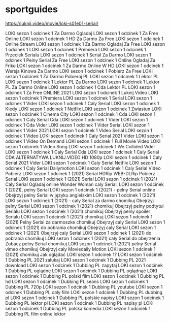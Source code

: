 # sportguides
https://luknij.video/movie/loki-s01e01-serial/


LOKI sezon 1 odcinek 1 Za Darmo Ogladaj
LOKI sezon 1 odcinek 1 Za Free Online
LOKI sezon 1 odcinek 1 HD Za Darmo
Za Free LOKI sezon 1 odcinek 1 Online
Stream LOKI sezon 1 odcinek 1 Za Darmo
Ogladaj Za Free LOKI sezon 1 odcinek 1 
LOKI sezon 1 odcinek 1 Premiera
LOKI sezon 1 odcinek 1 Przeciek Serialu
LOKI sezon 1 odcinek 1 Serial Za Darmo
LOKI sezon 1 odcinek 1 Pelny Serial Za Free
LOKI sezon 1 odcinek 1 Online Ogladaj Za Friko
LOKI sezon 1 odcinek 1 Za Darmo Online W HD
LOKI sezon 1 odcinek 1 Wersja Kinowa Za Darmo
LOKI sezon 1 odcinek 1 Pobierz Za Free
LOKI sezon 1 odcinek 1 Za Darmo Pobieraj PL
LOKI sezon 1 odcinek 1 Lektor PL
LOKI sezon 1 odcinek 1 Lektor PL Za Darmo
LOKI sezon 1 odcinek 1 Lektor PL Za Darmo Online
LOKI sezon 1 odcinek 1 Cda Lektor PL
LOKI sezon 1 odcinek 1 Za Free ONLINE 2021
LOKI sezon 1 odcinek 1 Luknij Video
LOKI sezon 1 odcinek 1 Premiera
LOKI sezon 1 odcinek 1 Serial
LOKI sezon 1 odcinek 1 Vider
LOKI sezon 1 odcinek 1 Caly Serial
LOKI sezon 1 odcinek 1 Kiedy
LOKI sezon 1 odcinek 1 Netflix
LOKI sezon 1 odcinek 1 Zwiastun
LOKI sezon 1 odcinek 1 Cinema City
LOKI sezon 1 odcinek 1 Cda
LOKI sezon 1 odcinek 1 Caly Serial Cda
LOKI sezon 1 odcinek 1 Vider
LOKI sezon 1 odcinek 1 Cda Vider
LOKI sezon 1 odcinek 1 Vider Serial
LOKI sezon 1 odcinek 1 Vider 2021
LOKI sezon 1 odcinek 1 Video Serial
LOKI sezon 1 odcinek 1 Video
LOKI sezon 1 odcinek 1 Caly Serial 2021 Vider
LOKI sezon 1 odcinek 1 Video On Demand
LOKI sezon 1 odcinek 1 Full Movie Video
LOKI sezon 1 odcinek 1 Video Song
LOKI sezon 1 odcinek 1 We Collided Vider
LOKI sezon 1 odcinek 1 Caly Serial Cda
LOKI sezon 1 odcinek 1 Caly Serial CDA ALTERNATYWA LUKNIJ.VIDEO HD 1080p
LOKI sezon 1 odcinek 1 Caly Serial 2021 Vider
LOKI sezon 1 odcinek 1 Caly Serial Netflix
LOKI sezon 1 odcinek 1 Caly Serial Dailymotion
LOKI sezon 1 odcinek 1 Caly Serial Video
Pobierz LOKI sezon 1 odcinek 1 (2021) Serial HDRip WEB-DLRip
Pobierz Serial LOKI sezon 1 odcinek 1 (2021) Serial LOKI sezon 1 odcinek 1 
(2021) Caly Serial Ogladaj online Wonder Woman
caly Serial, LOKI sezon 1 odcinek 1 (2021), pelny Serial
LOKI sezon 1 odcinek 1 (2021) - pelny Serial online
Obejrzyj pelny Serial w języku angielskim LOKI sezon 1 odcinek 1 (2021)
LOKI sezon 1 odcinek 1 (2021) - caly Serial za darmo chomikuj
Obejrzyj pelny Serial LOKI sezon 1 odcinek 1 (2021) chomikuj
Obejrzyj pelny podtytul Serialu LOKI sezon 1 odcinek 1 (2021) chomikuj
Obejrzyj pelny spoiler Serialu LOKI sezon 1 odcinek 1 (2021) chomikuj
LOKI sezon 1 odcinek 1 (2021) Pelny Serial za darmoszke chomikuj
Obejrzyj caly Serial LOKI sezon 1 odcinek 1 (2021) do pobrania chomikuj
Obejrzyj caly Serial LOKI sezon 1 odcinek 1 (2021)
Obejrzyj caly Serial LOKI sezon 1 odcinek 1 (2021) do pobrania chomikuj
LOKI sezon 1 odcinek 1 (2021) caly Serial do obejrzenia Zobacz pelny Serial chomikuj
LOKI sezon 1 odcinek 1 (2021) pelny Serial vimeo chomikuj
Obejrzyj caly Moviedaily Motion LOKI sezon 1 odcinek 1 (2021) chomikuj
Jak oglądać LOKI sezon 1 odcinek 1?
LOKI sezon 1 odcinek 1 Dubbing PL 2021 zalukaj
LOKI sezon 1 odcinek 1 Dubbing PL 2021 download
LOKI sezon 1 odcinek 1 Dubbing PL zapytaj
LOKI sezon 1 odcinek 1 Dubbing PL oglądnę
LOKI sezon 1 odcinek 1 Dubbing PL oglądnąć
LOKI sezon 1 odcinek 1 Dubbing PL polski film
LOKI sezon 1 odcinek 1 Dubbing PL hd
LOKI sezon 1 odcinek 1 Dubbing PL seans
LOKI sezon 1 odcinek 1 Dubbing PL 720p
LOKI sezon 1 odcinek 1 Dubbing PL youtube
LOKI sezon 1 odcinek 1 Dubbing PL cały film
LOKI sezon 1 odcinek 1 Dubbing PL dubbing pl
LOKI sezon 1 odcinek 1 Dubbing PL polskie napisy
LOKI sezon 1 odcinek 1 Dubbing PL lektor pl
LOKI sezon 1 odcinek 1 Dubbing PL napisy pl
LOKI sezon 1 odcinek 1 Dubbing PL polska komedia
LOKI sezon 1 odcinek 1 Dubbing PL film online lektor

